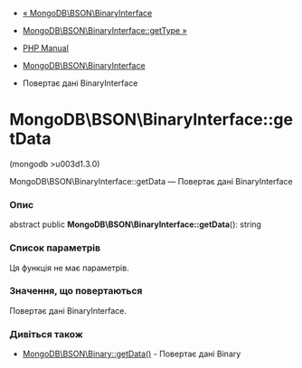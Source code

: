 - [«
MongoDB\BSON\BinaryInterface](class.mongodb-bson-binaryinterface.md)
- [MongoDB\BSON\BinaryInterface::getType
»](mongodb-bson-binaryinterface.gettype.md)

- [PHP Manual](index.md)
- [MongoDB\BSON\BinaryInterface](class.mongodb-bson-binaryinterface.md)
- Повертає дані BinaryInterface

# MongoDB\BSON\BinaryInterface::getData

(mongodb \>u003d1.3.0)

MongoDB\BSON\BinaryInterface::getData — Повертає дані
BinaryInterface

### Опис

abstract public **MongoDB\BSON\BinaryInterface::getData**(): string

### Список параметрів

Ця функція не має параметрів.

### Значення, що повертаються

Повертає дані BinaryInterface.

### Дивіться також

- [MongoDB\BSON\Binary::getData()](mongodb-bson-binary.getdata.md) -
Повертає дані Binary

